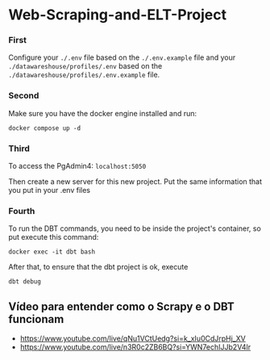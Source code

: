 # Web-Scraping-and-ELT-Project

### First

Configure your `./.env` file based on the `./.env.example` file and your `./datawareshouse/profiles/.env` based on the `./datawareshouse/profiles/.env.example` file.

### Second

Make sure you have the docker engine installed and run:

```
docker compose up -d
```

### Third

To access the PgAdmin4: `localhost:5050`

Then create a new server for this new project. Put the same information that you put in your .env files

### Fourth

To run the DBT commands, you need to be inside the project's container, so put execute this command:

```
docker exec -it dbt bash
```

After that, to ensure that the dbt project is ok, execute

```
dbt debug
```

## Vídeo para entender como o Scrapy e o DBT funcionam

- https://www.youtube.com/live/qNu1VCtUedg?si=k_xIu0CdJrpHj_XV
- https://www.youtube.com/live/n3R0c2ZB6BQ?si=YWN7echIJJb2V4lr